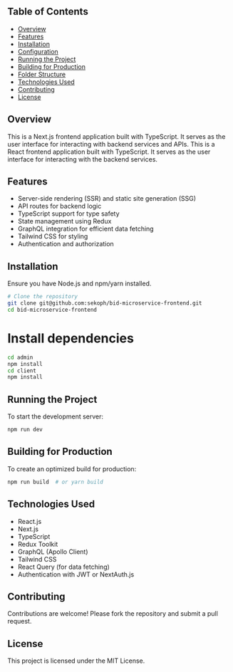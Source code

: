## Table of Contents
- [Overview](#overview)
- [Features](#features)
- [Installation](#installation)
- [Configuration](#configuration)
- [Running the Project](#running-the-project)
- [Building for Production](#building-for-production)
- [Folder Structure](#folder-structure)
- [Technologies Used](#technologies-used)
- [Contributing](#contributing)
- [License](#license)

## Overview
This is a Next.js frontend application built with TypeScript. It serves as the user interface for interacting with backend services and APIs.
This is a React frontend application built with TypeScript. It serves as the user interface for interacting with the backend services.

## Features
- Server-side rendering (SSR) and static site generation (SSG)
- API routes for backend logic
- TypeScript support for type safety
- State management using Redux
- GraphQL integration for efficient data fetching
- Tailwind CSS for styling
- Authentication and authorization

## Installation
Ensure you have Node.js and npm/yarn installed.

```sh
# Clone the repository
git clone git@github.com:sekoph/bid-microservice-frontend.git
cd bid-microservice-frontend
```

# Install dependencies
```sh
cd admin
npm install  
cd client
npm install  

```

## Running the Project
To start the development server:

```sh
npm run dev 
```

## Building for Production
To create an optimized build for production:

```sh
npm run build  # or yarn build
```

## Technologies Used
- React.js
- Next.js
- TypeScript
- Redux Toolkit
- GraphQL (Apollo Client)
- Tailwind CSS
- React Query (for data fetching)
- Authentication with JWT or NextAuth.js

## Contributing
Contributions are welcome! Please fork the repository and submit a pull request.

## License
This project is licensed under the MIT License.


